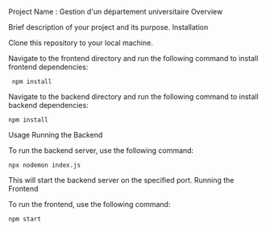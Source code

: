 Project Name : Gestion d'un département universitaire
Overview

Brief description of your project and its purpose.
Installation

Clone this repository to your local machine.

Navigate to the frontend directory and run the following command to install frontend dependencies:

     npm install

Navigate to the backend directory and run the following command to install backend dependencies:

    npm install

Usage
Running the Backend

To run the backend server, use the following command:

    npx nodemon index.js

This will start the backend server on the specified port.
Running the Frontend

To run the frontend, use the following command:


    npm start

